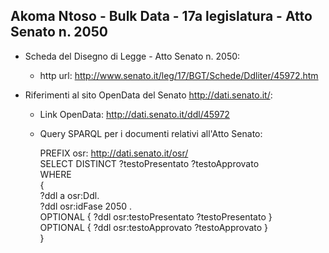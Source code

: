 ## Akoma Ntoso - Bulk Data - 17a legislatura - Atto Senato n. 2050 ##

* Scheda del Disegno di Legge - Atto Senato n. 2050:
	* http url: http://www.senato.it/leg/17/BGT/Schede/Ddliter/45972.htm

* Riferimenti al sito OpenData del Senato http://dati.senato.it/:
	* Link OpenData: http://dati.senato.it/ddl/45972
	* Query SPARQL per i documenti relativi all'Atto Senato:

        PREFIX osr: <http://dati.senato.it/osr/>  
		SELECT DISTINCT ?testoPresentato ?testoApprovato  
		WHERE  
		{  
		    ?ddl a osr:Ddl.  
		    ?ddl osr:idFase 2050 .  
		    OPTIONAL { ?ddl osr:testoPresentato ?testoPresentato }  
		    OPTIONAL { ?ddl osr:testoApprovato ?testoApprovato }  
		}
		